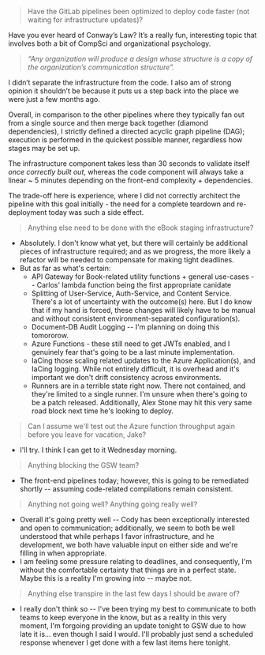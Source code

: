 > Have the GitLab pipelines been optimized to deploy code faster (not waiting for infrastructure updates)?

Have you ever heard of Conway’s Law? It’s a really fun, interesting topic that involves both a bit of CompSci 
    and organizational psychology. 
  
  > *“Any organization will produce a design whose structure is a copy of the organization’s communication structure”.*

I didn’t separate the infrastructure from the code. I also am of strong opinion it shouldn’t be because it puts us
a step back into the place we were just a few months ago.

Overall, in comparison to the other pipelines where they typically fan out from a single source and then merge back together (diamond dependencies), I strictly defined a directed acyclic graph pipeline (DAG); 
execution is performed in the quickest possible manner, regardless how stages may be set up.

The infrastructure component takes less than 30 seconds to validate itself *once correctly built out*, whereas the code component
will always take a linear ~ 5 minutes depending on the front-end complexity + dependencies.

The trade-off here is experience, where I did not correctly architect the pipeline with this goal initially - the need for a complete
teardown and re-deployment today was such a side effect.

> Anything else need to be done with the eBook staging infrastructure?
  - Absolutely. I don't know what yet, but there will certainly be additional pieces of infrastructure required; and as we progress,
    the more likely a refactor will be needed to compensate for making tight deadlines. 
  - But as far as what's certain:
    - API Gateway for Book-related utility functions + general use-cases -- Carlos' lambda function being the first
      appropriate canidate
    - Splitting of User-Service, Auth-Service, and Content Service. There's a lot of uncertainty with the outcome(s) here.
      But I do know that if my hand is forced, these changes will likely have to be manual and without consistent environment-separated
      configuration(s).
    - Document-DB Audit Logging -- I'm planning on doing this tomororow.
    - Azure Functions - these still need to get JWTs enabled, and I genuinely fear that's going to be a last minute
      implementation.
    - IaCing those scaling related updates to the Azure Application(s), and IaCing logging. While not entirely difficult,
      it is overhead and it's important we don't drift consistency across environments.
    - Runners are in a terrible state right now. There not contained, and they're limited to a single runner. I'm unsure
      when there's going to be a patch released. Additionally, Alex Stone may hit this very same road block next time he's
      looking to deploy.
    
> Can I assume we'll test out the Azure function throughput again before you leave for vacation, Jake?
   - I'll try. I think I can get to it Wednesday morning.
 
> Anything blocking the GSW team? 
   - The front-end pipelines today; however, this is going to be remediated shortly -- assuming code-related compilations
     remain consistent.
 
> Anything not going well? Anything going really well?
   - Overall it's going pretty well -- Cody has been exceptionally interested and open to communication; additionally,
     we seem to both be well understood that while perhaps I favor infrastructure, and he development, we both have valuable
     input on either side and we're filling in when appropriate.
   - I am feeling some pressure relating to deadlines, and consequently, I'm without the comfortable certainty that things
     are in a perfect state. Maybe this is a reality I'm growing into -- maybe not.

> Anything else transpire in the last few days I should be aware of?
  - I really don't think so -- I've been trying my best to communicate to both teams to keep everyone in the know,
    but as a reality in this very moment, I'm forgoing providing an update tonight to GSW due to how late it is... even
    though I said I would. I'll probably just send a scheduled response whenever I get done with a few last items here tonight.